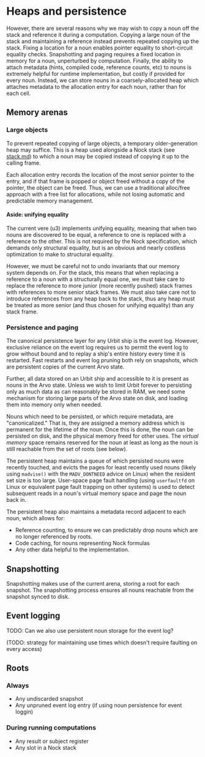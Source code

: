 # Heaps and persistence

However, there are several reasons why we may wish to copy a noun off the stack and reference it during a computation.
Copying a large noun of the stack and maintaining a reference instead prevents repeated copying up the stack.
Fixing a location for a noun enables pointer equality to short-circuit equality checks.
Snapshotting and paging requires a fixed location in memory for a noun, unperturbed by computation.
Finally, the ability to attach metadata (hints, compiled code, reference counts, etc) to nouns is extremely helpful for runtime implementation, but costly if provided for every noun.
Instead, we can store nouns in a coarsely-allocated heap which attaches metadata to the allocation entry for each noun, rather than for each cell.

## Memory arenas
### Large objects
To prevent repeated copying of large objects, a temporary older-generation heap may suffice.
This is a heap used alongside a Nock stack (see [stack.md](stack.md)) to which a noun may be copied instead of copying it up to the calling frame.

Each allocation entry records the location of the most senior pointer to the entry, and if that frame is popped or object freed without a copy of the pointer, the object can be freed.
Thus, we can use a traditional alloc/free approach with a free list for allocations, while not losing automatic and predictable memory management.

#### Aside: unifying equality
The current vere (u3) implements unifying equality, meaning that when two nouns are discovered to be equal, a reference to one is replaced with a reference to the other.
This is not required by the Nock specification, which demands only structural equality, but is an obvious and nearly costless optimization to make to structural equality.

However, we must be careful not to undo invariants that our memory system depends on. For the stack, this means that when replacing a reference to a noun with a structurally equal one,
we must take care to replace the reference to more junior (more recently pushed) stack frames with references to more senior stack frames. We must also take care not to introduce
references from any heap back to the stack, thus any heap must be treated as more senior (and thus chosen for unifying equality) than any stack frame.

### Persistence and paging
The canonical persistence layer for any Urbit ship is the event log.
However, exclusive reliance on the event log requires us to permit the event log to grow without bound and to replay a ship's entire history every time it is restarted.
Fast restarts and event log pruning both rely on snapshots, which are persistent copies of the current Arvo state.

Further, all data stored on an Urbit ship and accessible to it is present as nouns in the Arvo state.
Unless we wish to limit Urbit forever to persisting only as much data as can reasonably be stored in RAM, we need some mechanism for storing large parts of the Arvo state on disk, and loading them into memory only when needed.

Nouns which need to be persisted, or which require metadata, are "canonicalized."
That is, they are assigned a memory address which is permanent for the lifetime of the noun.
Once this is done, the noun can be persisted on disk, and the physical memory freed for other uses.
The *virtual memory* space remains reserved for the noun at least as long as the noun is still reachable from the set of roots (see below).

The persistent heap maintains a queue of which persisted nouns were recently touched, and evicts the pages for least recently used nouns (likely using `madvise()` with the `MADV_DONTNEED` advice on Linux) when the resident set size is too large.
User-space page fault handling (using `userfaultfd` on Linux or equivalent page fault trapping on other systems) is used to detect subsequent reads in a noun's virtual memory space and page the noun back in.

The persistent heap also maintains a metadata record adjacent to each noun, which allows for:
- Reference counting, to ensure we can predictably drop nouns which are no longer referenced by roots.
- Code caching, for nouns representing Nock formulas
- Any other data helpful to the implementation.

## Snapshotting
Snapshotting makes use of the current arena, storing a root for each snapshot. The snapshotting process ensures all nouns reachable from the snapshot synced to disk.

## Event logging
TODO: Can we also use persistent noun storage for the event log?

(TODO: strategy for maintaining use times which doesn't require faulting on every access)

## Roots
### Always
- Any undiscarded snapshot
- Any unpruned event log entry (if using noun persistence for event loggin)

### During running computations
- Any result or subject register
- Any slot in a Nock stack

<!-- Auto-update: 2025-10-09T18:35:46.912000 -->
